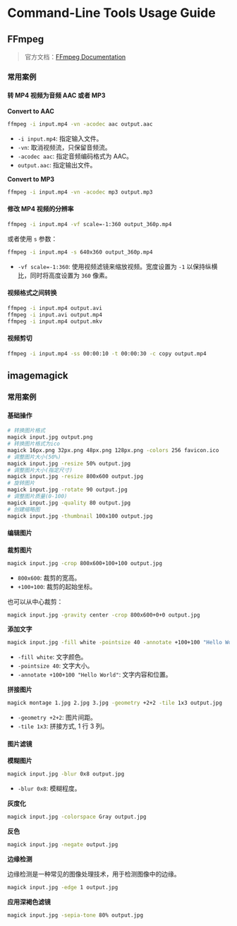 # Command-Line Tools Usage Guide

## FFmpeg

> 官方文档：[FFmpeg Documentation](https://ffmpeg.org/documentation.html)

### 常用案例

#### 转 MP4 视频为音频 AAC 或者 MP3

**Convert to AAC**

```bash
ffmpeg -i input.mp4 -vn -acodec aac output.aac
```

- `-i input.mp4`: 指定输入文件。
- `-vn`: 取消视频流，只保留音频流。
- `-acodec aac`: 指定音频编码格式为 AAC。
- `output.aac`: 指定输出文件。

**Convert to MP3**

```bash
ffmpeg -i input.mp4 -vn -acodec mp3 output.mp3
```

#### 修改 MP4 视频的分辨率

```bash
ffmpeg -i input.mp4 -vf scale=-1:360 output_360p.mp4
```

或者使用 `s` 参数：

```bash
ffmpeg -i input.mp4 -s 640x360 output_360p.mp4
```

- `-vf scale=-1:360`: 使用视频滤镜来缩放视频。宽度设置为 `-1` 以保持纵横比，同时将高度设置为 `360` 像素。

#### 视频格式之间转换

```bash
ffmpeg -i input.mp4 output.avi
ffmpeg -i input.avi output.mp4
ffmpeg -i input.mp4 output.mkv
```

#### 视频剪切

```bash
ffmpeg -i input.mp4 -ss 00:00:10 -t 00:00:30 -c copy output.mp4
```

## imagemagick

### 常用案例

#### 基础操作

```bash
# 转换图片格式
magick input.jpg output.png
# 转换图片格式为ico
magick 16px.png 32px.png 48px.png 128px.png -colors 256 favicon.ico
# 调整图片大小(50%)
magick input.jpg -resize 50% output.jpg
# 调整图片大小(指定尺寸)
magick input.jpg -resize 800x600 output.jpg
# 旋转图片
magick input.jpg -rotate 90 output.jpg
# 调整图片质量(0-100)
magick input.jpg -quality 80 output.jpg
# 创建缩略图
magick input.jpg -thumbnail 100x100 output.jpg
```

#### 编辑图片

**裁剪图片**

```bash
magick input.jpg -crop 800x600+100+100 output.jpg
```

- `800x600`: 裁剪的宽高。
- `+100+100`: 裁剪的起始坐标。

也可以从中心裁剪：

```bash
magick input.jpg -gravity center -crop 800x600+0+0 output.jpg
```

**添加文字**

```bash
magick input.jpg -fill white -pointsize 40 -annotate +100+100 "Hello World" output.jpg
```

- `-fill white`: 文字颜色。
- `-pointsize 40`: 文字大小。
- `-annotate +100+100 "Hello World"`: 文字内容和位置。

**拼接图片**

```bash
magick montage 1.jpg 2.jpg 3.jpg -geometry +2+2 -tile 1x3 output.jpg
```

- `-geometry +2+2`: 图片间距。
- `-tile 1x3`: 拼接方式, 1 行 3 列。

#### 图片滤镜

**模糊图片**

```bash
magick input.jpg -blur 0x8 output.jpg
```

- `-blur 0x8`: 模糊程度。

**灰度化**

```bash
magick input.jpg -colorspace Gray output.jpg
```

**反色**

```bash
magick input.jpg -negate output.jpg
```

**边缘检测**

边缘检测是一种常见的图像处理技术，用于检测图像中的边缘。

```bash
magick input.jpg -edge 1 output.jpg
```

**应用深褐色滤镜**

```bash
magick input.jpg -sepia-tone 80% output.jpg
```
